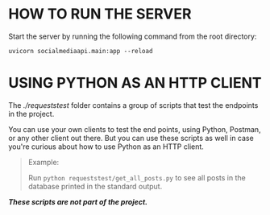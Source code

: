 # HOW TO RUN THE SERVER

Start the server by running the following command from the root directory:

```uvicorn socialmediaapi.main:app --reload```

# USING PYTHON AS AN HTTP CLIENT

The *./requeststest* folder contains a group of scripts that test the endpoints in the project.
 
You can use your own clients to test the end points, using Python, Postman, or any other client out there. 
But you can use these scripts as well in case you're curious about how to use Python as an HTTP client. 

> Example:
>
> Run ```python requeststest/get_all_posts.py``` to see all posts in the database printed in the standard output.

**_These scripts are not part of the project._**